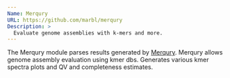 ```yaml
---
Name: Merqury
URL: https://github.com/marbl/merqury
Description: >
  Evaluate genome assemblies with k-mers and more.
---
```


The Merqury module parses results generated by
[Merqury](https://github.com/marbl/merqury). Merqury allows genome assembly evaluation using kmer dbs. Generates various kmer spectra plots and QV and completeness estimates.
